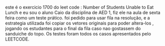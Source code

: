 este é o exercicio 1700 do leet code : Number of Students Unable to Eat Lunch
e eu sou o aluno Caio da disciplina de AED 1, fiz ele na aula de sexta feira como um teste prático.
foi pedido para usar fila na resolução, e a estrategia utilizada foi copiar os vetores originais para poder altera-los
, jogando os estudantes para o final da fila caso nao gostassem do sanduiche do topo. Os testes foram todos os casos
apresentados pelo LEETCODE.
